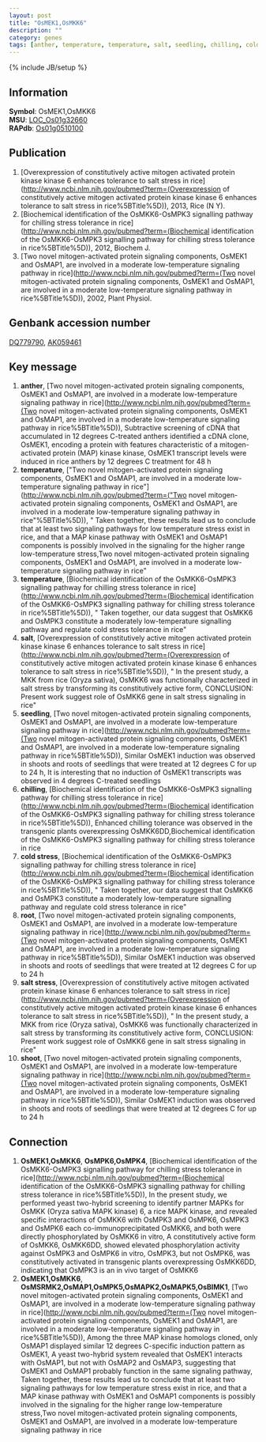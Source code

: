 ```yaml
---
layout: post
title: "OsMEK1,OsMKK6"
description: ""
category: genes
tags: [anther, temperature, temperature, salt, seedling, chilling, cold stress, root, salt stress, shoot]
---
```

{% include JB/setup %}

## Information
__Symbol__: OsMEK1,OsMKK6  
__MSU__: [LOC_Os01g32660](http://rice.plantbiology.msu.edu/cgi-bin/ORF_infopage.cgi?orf=LOC_Os01g32660)  
__RAPdb__: [Os01g0510100](http://rapdb.dna.affrc.go.jp/viewer/gbrowse_details/irgsp1?name=Os01g0510100)  

## Publication
1. [Overexpression of constitutively active mitogen activated protein kinase kinase 6 enhances tolerance to salt stress in rice](http://www.ncbi.nlm.nih.gov/pubmed?term=(Overexpression of constitutively active mitogen activated protein kinase kinase 6 enhances tolerance to salt stress in rice%5BTitle%5D)), 2013, Rice (N Y).
2. [Biochemical identification of the OsMKK6-OsMPK3 signalling pathway for chilling stress tolerance in rice](http://www.ncbi.nlm.nih.gov/pubmed?term=(Biochemical identification of the OsMKK6-OsMPK3 signalling pathway for chilling stress tolerance in rice%5BTitle%5D)), 2012, Biochem J.
3. [Two novel mitogen-activated protein signaling components, OsMEK1 and OsMAP1, are involved in a moderate low-temperature signaling pathway in rice](http://www.ncbi.nlm.nih.gov/pubmed?term=(Two novel mitogen-activated protein signaling components, OsMEK1 and OsMAP1, are involved in a moderate low-temperature signaling pathway in rice%5BTitle%5D)), 2002, Plant Physiol.

## Genbank accession number
[DQ779790](http://www.ncbi.nlm.nih.gov/nuccore/DQ779790), [AK059461](http://www.ncbi.nlm.nih.gov/nuccore/AK059461)

## Key message
1. __anther__, [Two novel mitogen-activated protein signaling components, OsMEK1 and OsMAP1, are involved in a moderate low-temperature signaling pathway in rice](http://www.ncbi.nlm.nih.gov/pubmed?term=(Two novel mitogen-activated protein signaling components, OsMEK1 and OsMAP1, are involved in a moderate low-temperature signaling pathway in rice%5BTitle%5D)),  Subtractive screening of cDNA that accumulated in 12 degrees C-treated anthers identified a cDNA clone, OsMEK1, encoding a protein with features characteristic of a mitogen-activated protein (MAP) kinase kinase, OsMEK1 transcript levels were induced in rice anthers by 12 degrees C treatment for 48 h
2. __temperature__, ["Two novel mitogen-activated protein signaling components, OsMEK1 and OsMAP1, are involved in a moderate low-temperature signaling pathway in rice"](http://www.ncbi.nlm.nih.gov/pubmed?term=("Two novel mitogen-activated protein signaling components, OsMEK1 and OsMAP1, are involved in a moderate low-temperature signaling pathway in rice"%5BTitle%5D)), " Taken together, these results lead us to conclude that at least two signaling pathways for low temperature stress exist in rice, and that a MAP kinase pathway with OsMEK1 and OsMAP1 components is possibly involved in the signaling for the higher range low-temperature stress,Two novel mitogen-activated protein signaling components, OsMEK1 and OsMAP1, are involved in a moderate low-temperature signaling pathway in rice"
3. __temperature__, [Biochemical identification of the OsMKK6-OsMPK3 signalling pathway for chilling stress tolerance in rice](http://www.ncbi.nlm.nih.gov/pubmed?term=(Biochemical identification of the OsMKK6-OsMPK3 signalling pathway for chilling stress tolerance in rice%5BTitle%5D)), " Taken together, our data suggest that OsMKK6 and OsMPK3 constitute a moderately low-temperature signalling pathway and regulate cold stress tolerance in rice"
4. __salt__, [Overexpression of constitutively active mitogen activated protein kinase kinase 6 enhances tolerance to salt stress in rice](http://www.ncbi.nlm.nih.gov/pubmed?term=(Overexpression of constitutively active mitogen activated protein kinase kinase 6 enhances tolerance to salt stress in rice%5BTitle%5D)), " In the present study, a MKK from rice (Oryza sativa), OsMKK6 was functionally characterized in salt stress by transforming its constitutively active form, CONCLUSION: Present work suggest role of OsMKK6 gene in salt stress signaling in rice"
5. __seedling__, [Two novel mitogen-activated protein signaling components, OsMEK1 and OsMAP1, are involved in a moderate low-temperature signaling pathway in rice](http://www.ncbi.nlm.nih.gov/pubmed?term=(Two novel mitogen-activated protein signaling components, OsMEK1 and OsMAP1, are involved in a moderate low-temperature signaling pathway in rice%5BTitle%5D)),  Similar OsMEK1 induction was observed in shoots and roots of seedlings that were treated at 12 degrees C for up to 24 h, It is interesting that no induction of OsMEK1 transcripts was observed in 4 degrees C-treated seedlings
6. __chilling__, [Biochemical identification of the OsMKK6-OsMPK3 signalling pathway for chilling stress tolerance in rice](http://www.ncbi.nlm.nih.gov/pubmed?term=(Biochemical identification of the OsMKK6-OsMPK3 signalling pathway for chilling stress tolerance in rice%5BTitle%5D)),  Enhanced chilling tolerance was observed in the transgenic plants overexpressing OsMKK6DD,Biochemical identification of the OsMKK6-OsMPK3 signalling pathway for chilling stress tolerance in rice
7. __cold stress__, [Biochemical identification of the OsMKK6-OsMPK3 signalling pathway for chilling stress tolerance in rice](http://www.ncbi.nlm.nih.gov/pubmed?term=(Biochemical identification of the OsMKK6-OsMPK3 signalling pathway for chilling stress tolerance in rice%5BTitle%5D)), " Taken together, our data suggest that OsMKK6 and OsMPK3 constitute a moderately low-temperature signalling pathway and regulate cold stress tolerance in rice"
8. __root__, [Two novel mitogen-activated protein signaling components, OsMEK1 and OsMAP1, are involved in a moderate low-temperature signaling pathway in rice](http://www.ncbi.nlm.nih.gov/pubmed?term=(Two novel mitogen-activated protein signaling components, OsMEK1 and OsMAP1, are involved in a moderate low-temperature signaling pathway in rice%5BTitle%5D)),  Similar OsMEK1 induction was observed in shoots and roots of seedlings that were treated at 12 degrees C for up to 24 h
9. __salt stress__, [Overexpression of constitutively active mitogen activated protein kinase kinase 6 enhances tolerance to salt stress in rice](http://www.ncbi.nlm.nih.gov/pubmed?term=(Overexpression of constitutively active mitogen activated protein kinase kinase 6 enhances tolerance to salt stress in rice%5BTitle%5D)), " In the present study, a MKK from rice (Oryza sativa), OsMKK6 was functionally characterized in salt stress by transforming its constitutively active form, CONCLUSION: Present work suggest role of OsMKK6 gene in salt stress signaling in rice"
10. __shoot__, [Two novel mitogen-activated protein signaling components, OsMEK1 and OsMAP1, are involved in a moderate low-temperature signaling pathway in rice](http://www.ncbi.nlm.nih.gov/pubmed?term=(Two novel mitogen-activated protein signaling components, OsMEK1 and OsMAP1, are involved in a moderate low-temperature signaling pathway in rice%5BTitle%5D)),  Similar OsMEK1 induction was observed in shoots and roots of seedlings that were treated at 12 degrees C for up to 24 h

## Connection
1. __OsMEK1,OsMKK6__, __OsMPK6,OsMPK4__, [Biochemical identification of the OsMKK6-OsMPK3 signalling pathway for chilling stress tolerance in rice](http://www.ncbi.nlm.nih.gov/pubmed?term=(Biochemical identification of the OsMKK6-OsMPK3 signalling pathway for chilling stress tolerance in rice%5BTitle%5D)),  In the present study, we performed yeast two-hybrid screening to identify partner MAPKs for OsMKK (Oryza sativa MAPK kinase) 6, a rice MAPK kinase, and revealed specific interactions of OsMKK6 with OsMPK3 and OsMPK6, OsMPK3 and OsMPK6 each co-immunoprecipitated OsMKK6, and both were directly phosphorylated by OsMKK6 in vitro, A constitutively active form of OsMKK6, OsMKK6DD, showed elevated phosphorylation activity against OsMPK3 and OsMPK6 in vitro, OsMPK3, but not OsMPK6, was constitutively activated in transgenic plants overexpressing OsMKK6DD, indicating that OsMPK3 is an in vivo target of OsMKK6
2. __OsMEK1,OsMKK6__, __OsMSRMK2,OsMAP1,OsMPK5,OsMAPK2,OsMAPK5,OsBIMK1__, [Two novel mitogen-activated protein signaling components, OsMEK1 and OsMAP1, are involved in a moderate low-temperature signaling pathway in rice](http://www.ncbi.nlm.nih.gov/pubmed?term=(Two novel mitogen-activated protein signaling components, OsMEK1 and OsMAP1, are involved in a moderate low-temperature signaling pathway in rice%5BTitle%5D)),  Among the three MAP kinase homologs cloned, only OsMAP1 displayed similar 12 degrees C-specific induction pattern as OsMEK1, A yeast two-hybrid system revealed that OsMEK1 interacts with OsMAP1, but not with OsMAP2 and OsMAP3, suggesting that OsMEK1 and OsMAP1 probably function in the same signaling pathway, Taken together, these results lead us to conclude that at least two signaling pathways for low temperature stress exist in rice, and that a MAP kinase pathway with OsMEK1 and OsMAP1 components is possibly involved in the signaling for the higher range low-temperature stress,Two novel mitogen-activated protein signaling components, OsMEK1 and OsMAP1, are involved in a moderate low-temperature signaling pathway in rice


